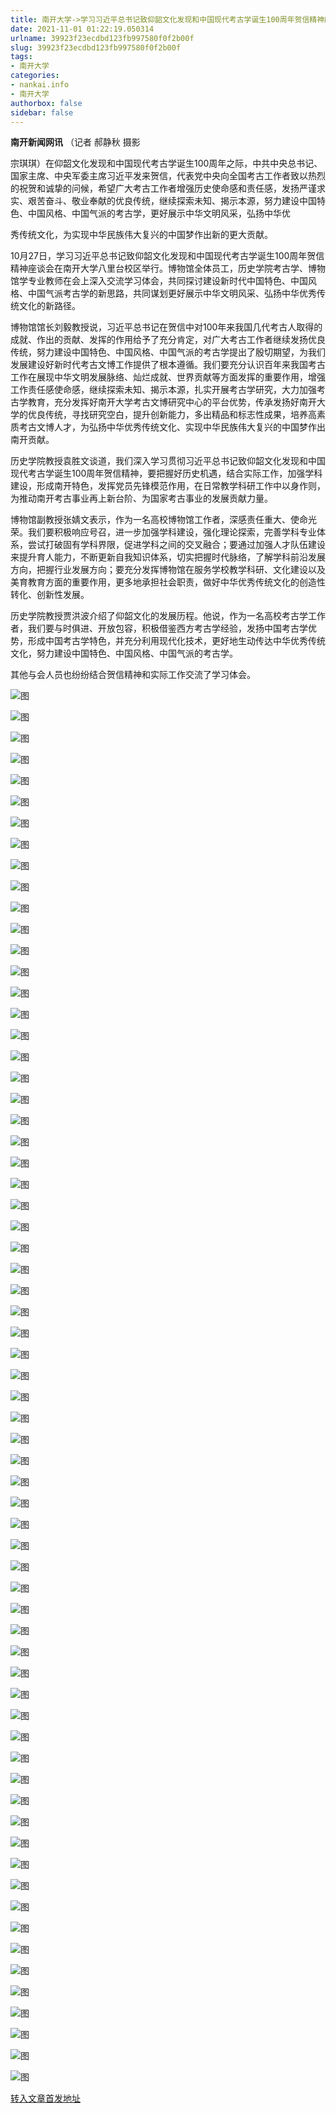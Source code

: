 ```yaml
---
title: 南开大学->学习习近平总书记致仰韶文化发现和中国现代考古学诞生100周年贺信精神座谈会举行 | nankai.info
date: 2021-11-01 01:22:19.050314
urlname: 39923f23ecdbd123fb997580f0f2b00f
slug: 39923f23ecdbd123fb997580f0f2b00f
tags: 
- 南开大学
categories:
- nankai.info
- 南开大学
authorbox: false
sidebar: false
---
```

**南开新闻网讯** （记者 郝静秋 摄影

宗琪琪）在仰韶文化发现和中国现代考古学诞生100周年之际，中共中央总书记、国家主席、中央军委主席习近平发来贺信，代表党中央向全国考古工作者致以热烈的祝贺和诚挚的问候，希望广大考古工作者增强历史使命感和责任感，发扬严谨求实、艰苦奋斗、敬业奉献的优良传统，继续探索未知、揭示本源，努力建设中国特色、中国风格、中国气派的考古学，更好展示中华文明风采，弘扬中华优
<!--more-->
秀传统文化，为实现中华民族伟大复兴的中国梦作出新的更大贡献。

10月27日，学习习近平总书记致仰韶文化发现和中国现代考古学诞生100周年贺信精神座谈会在南开大学八里台校区举行。博物馆全体员工，历史学院考古学、博物馆学专业教师在会上深入交流学习体会，共同探讨建设新时代中国特色、中国风格、中国气派考古学的新思路，共同谋划更好展示中华文明风采、弘扬中华优秀传统文化的新路径。

博物馆馆长刘毅教授说，习近平总书记在贺信中对100年来我国几代考古人取得的成就、作出的贡献、发挥的作用给予了充分肯定，对广大考古工作者继续发扬优良传统，努力建设中国特色、中国风格、中国气派的考古学提出了殷切期望，为我们发展建设好新时代考古文博工作提供了根本遵循。我们要充分认识百年来我国考古工作在展现中华文明发展脉络、灿烂成就、世界贡献等方面发挥的重要作用，增强工作责任感使命感，继续探索未知、揭示本源，扎实开展考古学研究，大力加强考古学教育，充分发挥好南开大学考古文博研究中心的平台优势，传承发扬好南开大学的优良传统，寻找研究空白，提升创新能力，多出精品和标志性成果，培养高素质考古文博人才，为弘扬中华优秀传统文化、实现中华民族伟大复兴的中国梦作出南开贡献。

历史学院教授袁胜文谈道，我们深入学习贯彻习近平总书记致仰韶文化发现和中国现代考古学诞生100周年贺信精神，要把握好历史机遇，结合实际工作，加强学科建设，形成南开特色，发挥党员先锋模范作用，在日常教学科研工作中以身作则，为推动南开考古事业再上新台阶、为国家考古事业的发展贡献力量。

博物馆副教授张婧文表示，作为一名高校博物馆工作者，深感责任重大、使命光荣。我们要积极响应号召，进一步加强学科建设，强化理论探索，完善学科专业体系，尝试打破固有学科界限，促进学科之间的交叉融合；要通过加强人才队伍建设来提升育人能力，不断更新自我知识体系，切实把握时代脉络，了解学科前沿发展方向，把握行业发展方向；要充分发挥博物馆在服务学校教学科研、文化建设以及美育教育方面的重要作用，更多地承担社会职责，做好中华优秀传统文化的创造性转化、创新性发展。

历史学院教授贾洪波介绍了仰韶文化的发展历程。他说，作为一名高校考古学工作者，我们要与时俱进、开放包容，积极借鉴西方考古学经验，发扬中国考古学优势，形成中国考古学特色，并充分利用现代化技术，更好地生动传达中华优秀传统文化，努力建设中国特色、中国风格、中国气派的考古学。

其他与会人员也纷纷结合贺信精神和实际工作交流了学习体会。

![图](http://news.nankai.edu.cn/ywsd/system/2021/10/29/g)

![图](http://news.nankai.edu.cn/ywsd/system/2021/10/29/p)

![图](http://news.nankai.edu.cn/ywsd/system/2021/10/29/j)

![图](http://news.nankai.edu.cn/ywsd/system/2021/10/29/)

![图](http://news.nankai.edu.cn/ywsd/system/2021/10/29/c)

![图](http://news.nankai.edu.cn/ywsd/system/2021/10/29/3)

![图](http://news.nankai.edu.cn/ywsd/system/2021/10/29/6)

![图](http://news.nankai.edu.cn/ywsd/system/2021/10/29/9)

![图](http://news.nankai.edu.cn/ywsd/system/2021/10/29/b)

![图](http://news.nankai.edu.cn/ywsd/system/2021/10/29/8)

![图](http://news.nankai.edu.cn/ywsd/system/2021/10/29/3)

![图](http://news.nankai.edu.cn/ywsd/system/2021/10/29/6)

![图](http://news.nankai.edu.cn/ywsd/system/2021/10/29/_)

![图](http://news.nankai.edu.cn/ywsd/system/2021/10/29/3)

![图](http://news.nankai.edu.cn/ywsd/system/2021/10/29/0)

![图](http://news.nankai.edu.cn/ywsd/system/2021/10/29/4)

![图](http://news.nankai.edu.cn/ywsd/system/2021/10/29/2)

![图](http://news.nankai.edu.cn/ywsd/system/2021/10/29/4)

![图](http://news.nankai.edu.cn/ywsd/system/2021/10/29/0)

![图](http://news.nankai.edu.cn/ywsd/system/2021/10/29/0)

![图](http://news.nankai.edu.cn/ywsd/system/2021/10/29/0)

![图](http://news.nankai.edu.cn/ywsd/system/2021/10/29/3)

![图](http://news.nankai.edu.cn/ywsd/system/2021/10/29/0)

![图](http://news.nankai.edu.cn/ywsd/system/2021/10/29/0)

![图](http://news.nankai.edu.cn/)

![图](http://news.nankai.edu.cn/ywsd/system/2021/10/29/4)

![图](http://news.nankai.edu.cn/ywsd/system/2021/10/29/2)

![图](http://news.nankai.edu.cn/ywsd/system/2021/10/29/4)

![图](http://news.nankai.edu.cn/)

![图](http://news.nankai.edu.cn/ywsd/system/2021/10/29/0)

![图](http://news.nankai.edu.cn/ywsd/system/2021/10/29/0)

![图](http://news.nankai.edu.cn/ywsd/system/2021/10/29/0)

![图](http://news.nankai.edu.cn/)

![图](http://news.nankai.edu.cn/ywsd/system/2021/10/29/3)

![图](http://news.nankai.edu.cn/ywsd/system/2021/10/29/0)

![图](http://news.nankai.edu.cn/ywsd/system/2021/10/29/0)

![图](http://news.nankai.edu.cn/)

![图](http://news.nankai.edu.cn/ywsd/system/2021/10/29/c)

![图](http://news.nankai.edu.cn/ywsd/system/2021/10/29/i)

![图](http://news.nankai.edu.cn/ywsd/system/2021/10/29/p)

![图](http://news.nankai.edu.cn/)

![图](http://news.nankai.edu.cn/ywsd/system/2021/10/29/n)

![图](http://news.nankai.edu.cn/ywsd/system/2021/10/29/c)

![图](http://news.nankai.edu.cn/ywsd/system/2021/10/29/)

![图](http://news.nankai.edu.cn/ywsd/system/2021/10/29/u)

![图](http://news.nankai.edu.cn/ywsd/system/2021/10/29/d)

![图](http://news.nankai.edu.cn/ywsd/system/2021/10/29/e)

![图](http://news.nankai.edu.cn/ywsd/system/2021/10/29/)

![图](http://news.nankai.edu.cn/ywsd/system/2021/10/29/i)

![图](http://news.nankai.edu.cn/ywsd/system/2021/10/29/a)

![图](http://news.nankai.edu.cn/ywsd/system/2021/10/29/k)

![图](http://news.nankai.edu.cn/ywsd/system/2021/10/29/n)

![图](http://news.nankai.edu.cn/ywsd/system/2021/10/29/a)

![图](http://news.nankai.edu.cn/ywsd/system/2021/10/29/n)

![图](http://news.nankai.edu.cn/ywsd/system/2021/10/29/)

![图](http://news.nankai.edu.cn/ywsd/system/2021/10/29/s)

![图](http://news.nankai.edu.cn/ywsd/system/2021/10/29/w)

![图](http://news.nankai.edu.cn/ywsd/system/2021/10/29/e)

![图](http://news.nankai.edu.cn/ywsd/system/2021/10/29/n)

![图](http://news.nankai.edu.cn/)

![图](http://news.nankai.edu.cn/)

![图](http://news.nankai.edu.cn/ywsd/system/2021/10/29/:)

![图](http://news.nankai.edu.cn/ywsd/system/2021/10/29/p)

![图](http://news.nankai.edu.cn/ywsd/system/2021/10/29/t)

![图](http://news.nankai.edu.cn/ywsd/system/2021/10/29/t)

![图](http://news.nankai.edu.cn/ywsd/system/2021/10/29/h)

[转入文章首发地址](http://news.nankai.edu.cn/ywsd/system/2021/10/29/030048562.shtml)